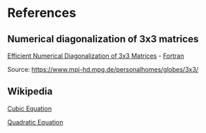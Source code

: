 # References
## Numerical diagonalization of 3x3 matrices
[Efficient Numerical Diagonalization of 3x3 Matrices](https://github.com/PDCNotes/CubicPolynomial/blob/main/References/Efficient%20Numerical%20Diagonalization%20of%203x3%20Matrices.pdf) - [Fortran](https://github.com/PDCNotes/CubicPolynomial/blob/main/References/3x3-F.tar.gz)

Source: https://www.mpi-hd.mpg.de/personalhomes/globes/3x3/

## Wikipedia
[Cubic Equation](https://en.wikipedia.org/wiki/Cubic_equation)

[Quadratic Equation](https://en.wikipedia.org/wiki/Quadratic_equation)
